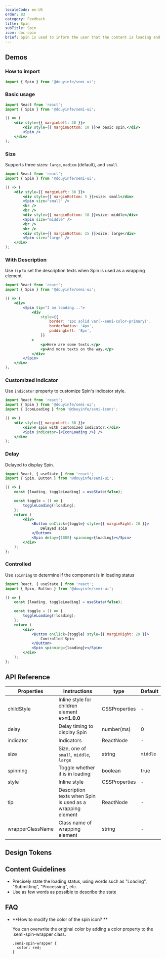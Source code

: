 ```yaml
---
localeCode: en-US
order: 83
category: Feedback
title: Spin
subTitle: Spin
icon: doc-spin
brief: Spin is used to inform the user that the content is loading and may take an uncertain period of time.
---
```


## Demos

### How to import

```jsx
import { Spin } from '@douyinfe/semi-ui';
```

### Basic usage

```jsx live=true
import React from 'react';
import { Spin } from '@douyinfe/semi-ui';

() => (
    <div style={{ marginLeft: 30 }}>
        <div style={{ marginBottom: 10 }}>A basic spin.</div>
        <Spin />
    </div>
);
```

### Size

Supports three sizes: `large`, `medium` (default), and `small`.

```jsx live=true
import React from 'react';
import { Spin } from '@douyinfe/semi-ui';

() => (
    <div style={{ marginLeft: 30 }}>
        <div style={{ marginBottom: 5 }}>size: small</div>
        <Spin size="small" />
        <br />
        <br />
        <div style={{ marginBottom: 10 }}>size: middle</div>
        <Spin size="middle" />
        <br />
        <br />
        <div style={{ marginBottom: 15 }}>size: large</div>
        <Spin size="large" />
    </div>
);
```

### With Description

Use `tip` to set the description texts when Spin is used as a wrapping element

```jsx live=true
import React from 'react';
import { Spin } from '@douyinfe/semi-ui';

() => (
    <div>
        <Spin tip="I am loading...">
            <div
                style={{
                    border: '1px solid var(--semi-color-primary)',
                    borderRadius: '4px',
                    paddingLeft: '8px',
                }}
            >
                <p>Here are some texts.</p>
                <p>And more texts on the way.</p>
            </div>
        </Spin>
    </div>
);
```

### Customized Indicator

Use `indicator` property to customize Spin's indicator style.

```jsx live=true
import React from 'react';
import { Spin } from '@douyinfe/semi-ui';
import { IconLoading } from '@douyinfe/semi-icons';

() => (
    <div style={{ marginLeft: 30 }}>
        <div>A spin with customized indicator.</div>
        <Spin indicator={<IconLoading />} />
    </div>
);
```

### Delay

Delayed to display Spin.

```jsx live=true hideInDSM
import React, { useState } from 'react';
import { Spin, Button } from '@douyinfe/semi-ui';

() => {
    const [loading, toggleLoading] = useState(false);

    const toggle = () => {
        toggleLoading(!loading);
    };
    return (
        <div>
            <Button onClick={toggle} style={{ marginRight: 20 }}>
                Delayed spin
            </Button>
            <Spin delay={1000} spinning={loading}></Spin>
        </div>
    );
};
```

### Controlled

Use `spinning` to determine if the component is in loading status

```jsx live=true hideInDSM
import React, { useState } from 'react';
import { Spin, Button } from '@douyinfe/semi-ui';

() => {
    const [loading, toggleLoading] = useState(false);

    const toggle = () => {
        toggleLoading(!loading);
    };
    return (
        <div>
            <Button onClick={toggle} style={{ marginRight: 20 }}>
                Controlled Spin
            </Button>
            <Spin spinning={loading}></Spin>
        </div>
    );
};
```

## API Reference

| Properties       | Instructions                                              | type       | Default  |
| ---------------- | --------------------------------------------------------- | ---------- | -------- |
| childStyle       | Inline style for children element **v>=1.0.0**            | CSSProperties     | -        |
| delay            | Delay timing to display Spin                              | number(ms) | 0        |
| indicator        | Indicators                                                | ReactNode  | -        |
| size             | Size, one of `small`, `middle`, `large`                   | string     | `middle` |
| spinning         | Toggle whether it is in loading                           | boolean    | true     |
| style            | Inline style                                              | CSSProperties     | -        |
| tip              | Description texts when Spin is used as a wrapping element | ReactNode     | -        |
| wrapperClassName | Class name of wrapping element                            | string     | -        |

## Design Tokens

<DesignToken/>

## Content Guidelines
- Precisely state the loading status, using words such as "Loading", "Submitting", "Processing", etc.
- Use as few words as possible to describe the state

## FAQ

-   **How to modify the color of the spin icon? **

    You can overwrite the original color by adding a color property to the .semi-spin-wrapper class.

    ```
    .semi-spin-wrapper {
      color: red;
    }
    ```
